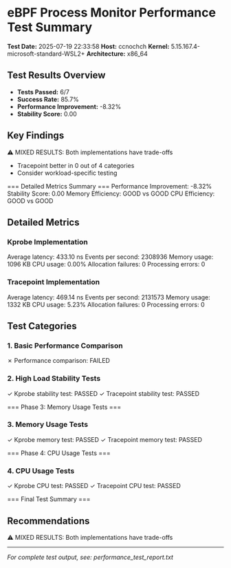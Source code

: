 # eBPF Process Monitor Performance Test Summary

**Test Date:** 2025-07-19 22:33:58
**Host:** ccnochch
**Kernel:** 5.15.167.4-microsoft-standard-WSL2+
**Architecture:** x86_64

## Test Results Overview

- **Tests Passed:** 6/7
- **Success Rate:** 85.7%
- **Performance Improvement:** -8.32%
- **Stability Score:** 0.00

## Key Findings

⚠ MIXED RESULTS: Both implementations have trade-offs
   - Tracepoint better in 0 out of 4 categories
   - Consider workload-specific testing

=== Detailed Metrics Summary ===
Performance Improvement: -8.32%
Stability Score: 0.00
Memory Efficiency: GOOD vs GOOD
CPU Efficiency: GOOD vs GOOD

## Detailed Metrics

### Kprobe Implementation
  Average latency: 433.10 ns
  Events per second: 2308936
  Memory usage: 1096 KB
  CPU usage: 0.00%
  Allocation failures: 0
  Processing errors: 0

### Tracepoint Implementation
  Average latency: 469.14 ns
  Events per second: 2131573
  Memory usage: 1332 KB
  CPU usage: 5.23%
  Allocation failures: 0
  Processing errors: 0

## Test Categories

### 1. Basic Performance Comparison
✗ Performance comparison: FAILED

### 2. High Load Stability Tests
✓ Kprobe stability test: PASSED
✓ Tracepoint stability test: PASSED

=== Phase 3: Memory Usage Tests ===

### 3. Memory Usage Tests
✓ Kprobe memory test: PASSED
✓ Tracepoint memory test: PASSED

=== Phase 4: CPU Usage Tests ===

### 4. CPU Usage Tests
✓ Kprobe CPU test: PASSED
✓ Tracepoint CPU test: PASSED

=== Final Test Summary ===

## Recommendations

⚠ MIXED RESULTS: Both implementations have trade-offs

---

*For complete test output, see: performance_test_report.txt*
